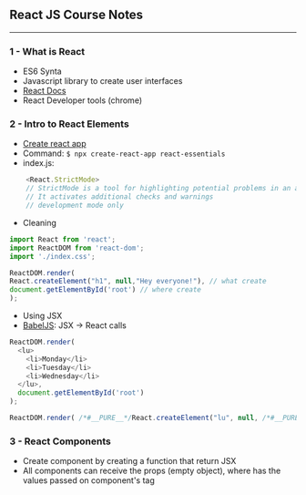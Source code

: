## React JS Course Notes
---

### 1 - What is React
* ES6 Synta
* Javascript library to create user interfaces
* [React Docs](https://reactjs.org/docs/getting-started.html)
* React Developer tools (chrome)

### 2 - Intro to React Elements
* [Create react app](https://create-react-app.dev)
* Command: `$ npx create-react-app react-essentials`
* index.js: 
```javascript
    <React.StrictMode> 
    // StrictMode is a tool for highlighting potential problems in an application. 
    // It activates additional checks and warnings
    // development mode only
```
* Cleaning
```javascript
import React from 'react';
import ReactDOM from 'react-dom';
import './index.css';

ReactDOM.render(
React.createElement("h1", null,"Hey everyone!"), // what create
document.getElementById('root') // where create
);
```
* Using JSX
* [BabelJS](babeljs.io): JSX -> React calls

```javascript
ReactDOM.render(
  <lu>
    <li>Monday</li>
    <li>Tuesday</li>
    <li>Wednesday</li>
  </lu>,
  document.getElementById('root')
);
```
```javascript
ReactDOM.render( /*#__PURE__*/React.createElement("lu", null, /*#__PURE__*/React.createElement("li", null, "Monday"), /*#__PURE__*/React.createElement("li", null, "Tuesday"), /*#__PURE__*/React.createElement("li", null, "Wednesday")), document.getElementById('root'));
```

### 3 - React Components

* Create component by creating a function that return JSX
* All components can receive the props (empty object), where has the values passed on component's tag
